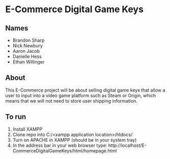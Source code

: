 # E-Commerce Digital Game Keys

## Names
* Brandon Sharp
* Nick Newbury
* Aaron Jacob
* Danielle Hess
* Ethan Willinger

## About
This E-Commerce project will be about selling digital game keys that allow a user to input into a video game platform such as Steam or Origin, which means that we will not need to store user shipping information.

## To run

1. Install XAMPP
2. Clone repo into C:/\<xampp application location\>/htdocs/
3. Turn on APACHE in XAMPP (should be in your system tray)
4. In the address bar in your web browser type: http://localhost/E-CommerceDigitalGameKeys/html/homepage.html

